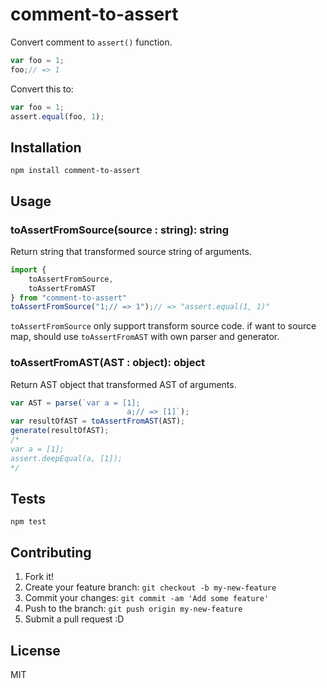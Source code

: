 # comment-to-assert

Convert comment to `assert()` function.

```js
var foo = 1;
foo;// => 1
```

Convert this to:

```js
var foo = 1;
assert.equal(foo, 1);
```

## Installation

    npm install comment-to-assert
    
## Usage

### toAssertFromSource(source : string): string

Return string that transformed source string of arguments.

```js
import {
    toAssertFromSource,
    toAssertFromAST
} from "comment-to-assert"
toAssertFromSource("1;// => 1");// => "assert.equal(1, 1)"
```

`toAssertFromSource` only support transform source code.
if want to source map, should use `toAssertFromAST` with own parser and generator.

### toAssertFromAST(AST : object): object

Return AST object that transformed AST of arguments.

```js
var AST = parse(`var a = [1];
                          a;// => [1]`);
var resultOfAST = toAssertFromAST(AST);
generate(resultOfAST);
/*
var a = [1];
assert.deepEqual(a, [1]);
*/
```


## Tests

    npm test

## Contributing

1. Fork it!
2. Create your feature branch: `git checkout -b my-new-feature`
3. Commit your changes: `git commit -am 'Add some feature'`
4. Push to the branch: `git push origin my-new-feature`
5. Submit a pull request :D

## License

MIT